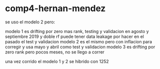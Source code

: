 # comp4-hernan-mendez
se uso el modelo 2 pero:

modelo 1 es drifting por zero mas rank, testing y validacion en agosto y septiembre 2019 y doble rf puede tener data leakage por hacer en el pasado el test y validacion
modelo 2 es el mismo pero con inflacion para corregir y usa mayo y abril como test y validacion
modelo 3 es drifting por zero rank pero pocos meses, no se llego a correr

una vez corrido el modelo 1 y 2 se hibrido con 1252

